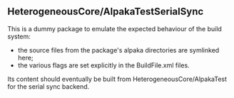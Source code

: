 ## HeterogeneousCore/AlpakaTestSerialSync

This is a dummy package to emulate the expected behaviour of the build system:
  - the source files from the package's alpaka directories are symlinked here;
  - the various flags are set explicitly in the BuildFile.xml files.

Its content should eventually be built from HeterogeneousCore/AlpakaTest for
the serial sync backend.
